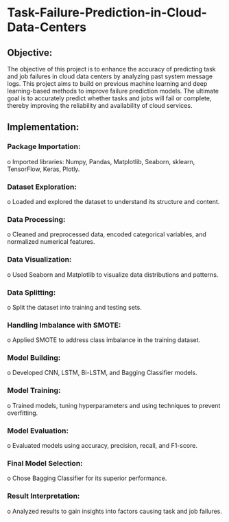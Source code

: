 # Task-Failure-Prediction-in-Cloud-Data-Centers

## Objective:
The objective of this project is to enhance the accuracy of predicting task and job failures in cloud data centers by analyzing past system message logs. This project aims to build on previous machine learning and deep learning-based methods to improve failure prediction models. The ultimate goal is to accurately predict whether tasks and jobs will fail or complete, thereby improving the reliability and availability of cloud services.

## Implementation:
 ### Package Importation:
o	Imported libraries: Numpy, Pandas, Matplotlib, Seaborn, sklearn, TensorFlow, Keras, Plotly.
 ### Dataset Exploration:
o	Loaded and explored the dataset to understand its structure and content.
 ### Data Processing:
o	Cleaned and preprocessed data, encoded categorical variables, and normalized numerical features.
 ### Data Visualization:
o	Used Seaborn and Matplotlib to visualize data distributions and patterns.
 ### Data Splitting:
o	Split the dataset into training and testing sets.
 ### Handling Imbalance with SMOTE:
o	Applied SMOTE to address class imbalance in the training dataset.
 ### Model Building:
o	Developed CNN, LSTM, Bi-LSTM, and Bagging Classifier models.
 ### Model Training:
o	Trained models, tuning hyperparameters and using techniques to prevent overfitting.
 ### Model Evaluation:
o	Evaluated models using accuracy, precision, recall, and F1-score.
 ### Final Model Selection:
o	Chose Bagging Classifier for its superior performance.
 ### Result Interpretation:
o	Analyzed results to gain insights into factors causing task and job failures.
